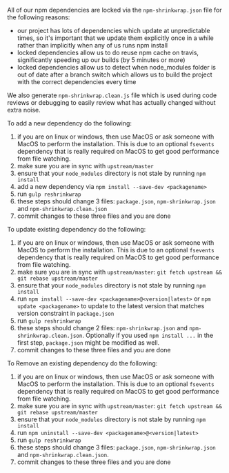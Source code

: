All of our npm dependencies are locked via the `npm-shrinkwrap.json` file for the following reasons:

- our project has lots of dependencies which update at unpredictable times, so it's important that
  we update them explicitly once in a while rather than implicitly when any of us runs npm install
- locked dependencies allow us to do reuse npm cache on travis, significantly speeding up our builds
  (by 5 minutes or more)
- locked dependencies allow us to detect when node_modules folder is out of date after a branch switch
  which allows us to build the project with the correct dependencies every time

We also generate `npm-shrinkwrap.clean.js` file which is used during code reviews or debugging to easily review what has actually changed without extra noise.

To add a new dependency do the following:

1. if you are on linux or windows, then use MacOS or ask someone with MacOS to perform the 
   installation. This is due to an optional `fsevents` dependency that is really required on MacOS 
   to get good performance from file watching.
2. make sure you are in sync with `upstream/master`
3. ensure that your `node_modules` directory is not stale by running `npm install`
4. add a new dependency via `npm install --save-dev <packagename>`
5. run `gulp reshrinkwrap`
6. these steps should change 3 files: `package.json`, `npm-shrinkwrap.json` and `npm-shrinkwrap.clean.json`
7. commit changes to these three files and you are done


To update existing dependency do the following:

1. if you are on linux or windows, then use MacOS or ask someone with MacOS to perform the 
   installation. This is due to an optional `fsevents` dependency that is really required on MacOS 
   to get good performance from file watching.
2. make sure you are in sync with `upstream/master`: `git fetch upstream && git rebase upstream/master`
3. ensure that your `node_modules` directory is not stale by running `npm install`
4. run `npm install --save-dev <packagename>@<version|latest>` or `npm update <packagename>` to 
   update to the latest version that matches version constraint in `package.json`
5. run `gulp reshrinkwrap`
6. these steps should change 2 files: `npm-shrinkwrap.json` and `npm-shrinkwrap.clean.json`.
   Optionally if you used `npm install ...` in the first step, `package.json` might be modified as 
   well.
7. commit changes to these three files and you are done


To Remove an existing dependency do the following:

1. if you are on linux or windows, then use MacOS or ask someone with MacOS to perform the 
   installation. This is due to an optional `fsevents` dependency that is really required on MacOS 
   to get good performance from file watching.
2. make sure you are in sync with `upstream/master`: `git fetch upstream && git rebase upstream/master`
3. ensure that your `node_modules` directory is not stale by running `npm install`
4. run `npm uninstall --save-dev <packagename>@<version|latest>`
5. run `gulp reshrinkwrap`
6. these steps should change 3 files: `package.json`, `npm-shrinkwrap.json` and `npm-shrinkwrap.clean.json`.
7. commit changes to these three files and you are done
